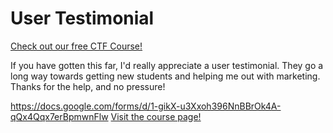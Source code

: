 # User Testimonial

[Check out our free CTF Course!](https://academy.hoppersroppers.org/mod/page/view.php?id=977) 

If you have gotten this far, I'd really appreciate a user testimonial. They go a long way towards getting new students and helping me out with marketing. Thanks for the help, and no pressure!

<https://docs.google.com/forms/d/1-gikX-u3Xxoh396NnBBrOk4A-qQx4Qqx7erBpmwnFlw>
[Visit the course page!](https://academy.hoppersroppers.org/mod/assign/view.php?id=977) 
